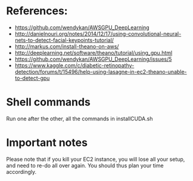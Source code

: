 # References:

- https://github.com/wendykan/AWSGPU_DeepLearning
- http://danielnouri.org/notes/2014/12/17/using-convolutional-neural-nets-to-detect-facial-keypoints-tutorial/
- http://markus.com/install-theano-on-aws/
- http://deeplearning.net/software/theano/tutorial/using_gpu.html
- https://github.com/wendykan/AWSGPU_DeepLearning/issues/5
- https://www.kaggle.com/c/diabetic-retinopathy-detection/forums/t/15496/help-using-lasagne-in-ec2-theano-unable-to-detect-gpu


# Shell commands
Run one after the other, all the commands in installCUDA.sh

# Important notes
Please note that if you kill your EC2 instance, you will lose all your setup, and need to re-do all over again. You should thus plan your time accordingly.

